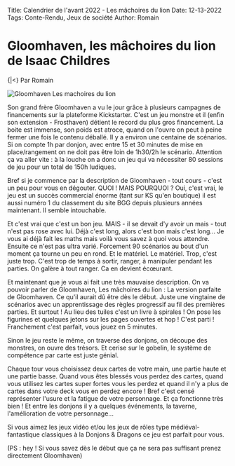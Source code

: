 Title: Calendrier de l'avant 2022 - Les mâchoires du lion
Date: 12-13-2022
Tags: Conte-Rendu, Jeux de société
Author: Romain

# Gloomhaven, les mâchoires du lion de Isaac Childres
{|<} Par Romain

![Gloomhaven Les machoires du lion](https://images.omerlocdn.com/resize?url=https%3A%2F%2Fgcm.omerlocdn.com%2Fproduction%2Fglobal%2Ffiles%2Fimage%2F26c8dbce-e6d0-40ab-a6b3-4031f787d7d2.jpg&width=1024&type=jpeg&stripmeta=true)

Son grand frère Gloomhaven a vu le jour grâce à plusieurs campagnes de financements sur la plateforme Kickstarter. C'est un jeu monstre et il (enfin son extension - Frosthaven) détient le record du plus gros financement. La boite est immense, son poids est atroce, quand on l'ouvre on peut à peine fermer une fois le contenu déballé. Il y a environ une centaine de scénarios. Si on compte 1h par donjon, avec entre 15 et 30 minutes de mise en place/rangement on ne doit pas être loin de 1h30/2h le scénario. Attention ça va aller vite : à la louche on a donc un jeu qui va nécessiter 80 sessions de jeu pour un total de 150h ludiques.

Bref si je commence par la description de Gloomhaven - tout cours - c'est un peu pour vous en dégouter.
QUOI ! MAIS POURQUOI ? Oui, c'est vrai, le jeu est un succès commercial énorme (tant sur KS qu'en boutique) il est aussi numéro 1 du classement du site BGG depuis plusieurs années maintenant. Il semble intouchable.

Et c'est vrai que c'est un bon jeu. MAIS - il se devait d'y avoir un mais - tout n'est pas rose avec lui. Déjà c'est long, alors c'est bon mais c'est long... Je vous ai déjà fait les maths mais voilà vous savez à quoi vous attendre.
Ensuite ce n'est pas ultra varié. Forcement 90 scénarios au bout d'un moment ça tourne un peu en rond.
Et le matériel. Le matériel. Trop, c'est juste trop. C'est trop de temps à sortir, ranger, à manipuler pendant les parties. On galère à tout ranger. Ca en devient écœurant.

Et maintenant que je vous ai fait une très mauvaise description. On va pouvoir parler de Gloomhaven, Les mâchoires du lion : La version parfaite de Gloomhaven. Ce qu'il aurait dû être dès le début. Juste une vingtaine de scénarios avec un apprentissage des règles progressif au fil des premières parties. Et surtout ! Au lieu des tuiles c'est un livre à spirales ! On pose les figurines et quelques jetons sur les pages ouvertes et hop ! C'est parti ! Franchement c'est parfait, vous jouez en 5 minutes.

Sinon le jeu reste le même, on traverse des donjons, on découpe des monstres, on ouvre des trésors. Et cerise sur le gobelin, le système de compétence par carte est juste génial.

Chaque tour vous choisissez deux cartes de votre main, une partie haute et une partie basse. Quand vous êtes blessés vous perdez des cartes, quand vous utilisez les cartes super fortes vous les perdez et quand il n'y a plus de cartes dans votre deck vous en perdez encore ! Bref c'est censé représenter l'usure et la fatigue de votre personnage. Et ça fonctionne très bien ! Et entre les donjons il y a quelques événements, la taverne, l'amélioration de votre personnage...

Si vous aimez les jeux vidéo et/ou les jeux de rôles type médiéval-fantastique classiques à la Donjons & Dragons ce jeu est parfait pour vous.

(PS : hey ! Si vous savez dès le début que ça ne sera pas suffisant prenez directement Gloomhaven)